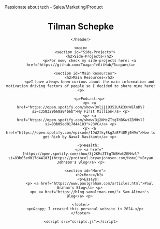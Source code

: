 Passionate about tech - Sales/Marketing/Product 

<html lang="en">
<head>
    <meta charset="UTF-8">
    <meta name="viewport" content="width=device-width, initial-scale=1.0">
    <title>My Website</title>
    <link rel="stylesheet" href="styles.css">
</head>
<body>
    <header>
        <h1>Tilman Schepke</h1>
      
    </header>
    
    <main>
        <section id="Side-Projects">
            <h2>Side-Projects</h2>
            <p>For now, check my side-projects here: <a href="https://github.com/Toagan">GitHub/Toagan</a>

        <section id="Main Resources">
            <h2>Main Resources</h2>
            <p>I have always been curious about the main information and motivation driving factors of people so I decided to share mine here:<p>
            
            <p>Podcast:<p>
            <p> <a href="https://open.spotify.com/show/3mliji9352UAk3XnWElnDV?si=c358329b68a84b6b">My First Million</a> <p>
            <p> <a href="https://open.spotify.com/show/3j2KMcZTtgTNBKwtZBMHvl?si=83b05ed017d44183">20VC</a> <p>
            <p> <a href="https://open.spotify.com/episode/1DW2fkyEkgZaEP40Mj6H9m">How to get Rich by Naval Ravikant</a> <p> 
            
            <p>Health: 
            <p> <a href="[https://open.spotify.com/show/3j2KMcZTtgTNBKwtZBMHvl?si=83b05ed017d44183](https://protocol.bryanjohnson.com/Home)">Bryan Johnson's Blog</a> <p>

        <section id="More">
            <h2>More</h2>
            <p>Essays: 
            <p> <a href="https://www.paulgraham.com/articles.html">Paul Graham's Blog</a> <p> 
            <p> <a href="https://blog.samaltman.com/"> Sam Altman's Blog</a> <p> 
        
    <footer>
        <p>&copy; I created this personal website in 2024.</p>
    </footer>

    <script src="scripts.js"></script>
